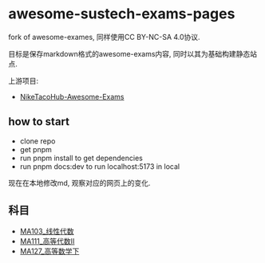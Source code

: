 # awesome-sustech-exams-pages

fork of awesome-exames, 同样使用CC BY-NC-SA 4.0协议.

目标是保存markdown格式的awesome-exams内容, 同时以其为基础构建静态站点.

上游项目:

+ [NikeTacoHub-Awesome-Exams](https://github.com/NikeTacoHub/awesome-exams)

## how to start

+ clone repo
+ get pnpm
+ run pnpm install to get dependencies
+ run pnpm docs:dev to run localhost:5173 in local

现在在本地修改md, 观察对应的网页上的变化.

## 科目

+ [MA103_线性代数](/MA103_线性代数/README.md)
+ [MA111_高等代数II](/MA111_高等代数II/README.md)
+ [MA127_高等数学下](/MA127_高等数学下/README.md)
